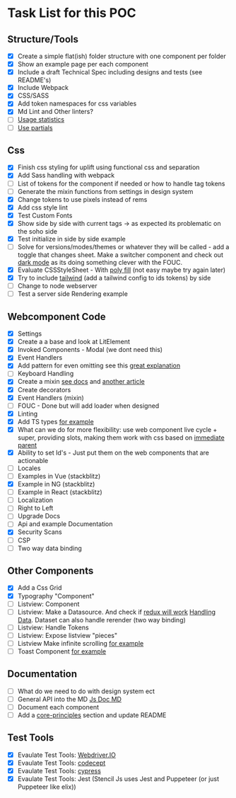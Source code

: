 # Task List for this POC

## Structure/Tools

- [x] Create a simple flat(ish) folder structure with one component per folder
- [x] Show an example page per each component
- [x] Include a draft Technical Spec including designs and tests (see README's)
- [x] Include Webpack
- [x] CSS/SASS
- [x] Add token namespaces for css variables
- [x] Md Lint and Other linters?
- [ ] [Usage statistics](https://github.com/vaadin/vaadin-usage-statistics)
- [ ] [Use partials](https://github.com/colbyfayock/html-webpack-partials-plugin/tree/master/examples/page-template)

## Css

- [x] Finish css styling for uplift using functional css and separation
- [x] Add Sass handling with webpack
- [ ] List of tokens for the component if needed or how to handle tag tokens
- [ ] Generate the mixin functions from settings in design system
- [x] Change tokens to  use pixels instead of rems
- [x] Add css style lint
- [x] Test Custom Fonts
- [x] Show side by side with current tags -> as expected its problematic on the soho side
- [x] Test initialize in side by side example
- [ ] Solve for versions/modes/themes or whatever they will be called - add a toggle that changes sheet. Make a switcher component and check out [dark mode](https://googlechromelabs.github.io/dark-mode-toggle/demo/index.html) as its doing something clever with the FOUC.
- [x] Evaluate CSSStyleSheet  - With [poly fill](https://github.com/Polymer/lit-element/blob/master/src/lib/css-tag.ts) (not easy maybe try again later)
- [x] Try to include [tailwind](https://tailwindcss.com) (add a tailwind config to ids tokens) by side
- [ ] Change to node webserver
- [ ] Test a server side Rendering example

## Webcomponent Code
- [x] Settings
- [x] Create a a base and look at LitElement
- [x] Invoked Components - Modal (we dont need this)
- [x] Event Handlers
- [x] Add pattern for even omitting see this [great explanation](https://github.com/millermedeiros/js-signals/wiki/Comparison-between-different-Observer-Pattern-implementations)
- [ ] Keyboard Handling
- [x] Create a mixin [see docs](https://javascript.info/mixins) and [another article](https://medium.com/javascript-scene/functional-mixins-composing-software-ffb66d5e731c)
- [x] Create decorators
- [x] Event Handlers (mixin)
- [ ] FOUC - Done but will add loader when designed
- [x] Linting
- [x] Add TS types [for example](https://github.com/elix/elix/tree/13.0.0/src/base)
- [x] What can we do for more flexibility: use web component live cycle + super, providing slots, making them work with css based on [immediate parent](https://github.com/webcomponents/gold-standard/wiki#styling)
- [x] Ability to set Id's - Just put them on the web components that are actionable
- [ ] Locales
- [ ] Examples in Vue (stackblitz)
- [x] Example in NG (stackblitz)
- [ ] Example in React (stackblitz)
- [ ] Localization
- [ ] Right to Left
- [ ] Upgrade Docs
- [ ] Api and example Documentation
- [x] Security Scans
- [ ] CSP
- [ ] Two way data binding

## Other Components
- [x] Add a Css Grid
- [x] Typography "Component"
- [ ] Listview: Component
- [ ] Listview: Make a Datasource. And check if [redux will work](https://react-redux.js.org/introduction/basic-tutorial) [Handling Data](https://itnext.io/handling-data-with-web-components-9e7e4a452e6e). Dataset can also handle rerender (two way binding)
- [ ] Listview: Handle Tokens
- [ ] Listview: Expose listview "pieces"
- [ ] Listview Make infinite scrolling [for example](https://developers.google.com/web/updates/2016/07/infinite-scroller)
- [ ] Toast Component [for example](https://github.com/elix/elix/blob/13.0.0/src/base/Toast.js)

## Documentation
- [ ] What do we need to do with design system ect
- [ ] General API into the MD [Js Doc MD](https://github.com/jaydenseric/jsdoc-md)
- [ ] Document each component
- [ ] Add a [core-principles](https://github.com/elix/elix#core-principles) section and update README

## Test Tools
- [x] Evaulate Test Tools: [Webdriver.IO](https://webdriver.io/)
- [x] Evaulate Test Tools: [codecept](https://codecept.io/)
- [x] Evaulate Test Tools: [cypress](https://docs.cypress.io/)
- [x] Evaulate Test Tools: Jest (Stencil Js uses Jest and Puppeteer (or just Puppeteer like elix))

